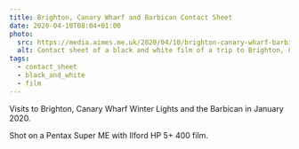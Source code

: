 ```yaml
---
title: Brighton, Canary Wharf and Barbican Contact Sheet
date: 2020-04-10T08:04+01:00
photo:
  src: https://media.aimes.me.uk/2020/04/10/brighton-canary-wharf-barbican.jpg
  alt: Contact sheet of a black and white film of a trip to Brighton, Canary Wharf and Barbican
tags:
  - contact_sheet
  - black_and_white
  - film
---
```


Visits to Brighton, Canary Wharf Winter Lights and the Barbican in January 2020.

Shot on a Pentax Super ME with Ilford HP 5+ 400 film.
